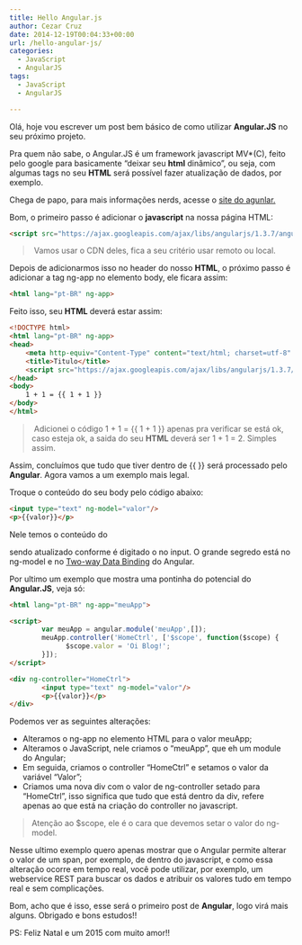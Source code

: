 ```yaml
---
title: Hello Angular.js
author: Cezar Cruz
date: 2014-12-19T00:04:33+00:00
url: /hello-angular-js/
categories:
  - JavaScript
  - AngularJS
tags:
  - JavaScript
  - AngularJS

---
```

Olá, hoje vou escrever um post bem básico de como utilizar **Angular.JS** no seu próximo projeto.

<!--more-->

Pra quem não sabe, o Angular.JS é um framework javascript MV*(C), feito pelo google para basicamente &#8220;deixar seu **html** dinâmico&#8221;, ou seja, com algumas tags no seu **HTML** será possível fazer atualização de dados, por exemplo.

Chega de papo, para mais informações nerds, acesse o [site do agunlar.][1]

Bom, o primeiro passo é adicionar o **javascript** na nossa página HTML:

```html
<script src="https://ajax.googleapis.com/ajax/libs/angularjs/1.3.7/angular.js"></script>
```

>  Vamos usar o CDN deles, fica a seu critério usar remoto ou local.

Depois de adicionarmos isso no header do nosso **HTML**, o próximo passo é adicionar a tag ng-app no elemento body, ele ficara assim:

```html
<html lang="pt-BR" ng-app>
```

Feito isso, seu **HTML** deverá estar assim:

```html
<!DOCTYPE html>
<html lang="pt-BR" ng-app>
<head>
    <meta http-equiv="Content-Type" content="text/html; charset=utf-8" />
    <title>Titulo</title>
    <script src="https://ajax.googleapis.com/ajax/libs/angularjs/1.3.7/angular.js"></script>
</head>
<body>
    1 + 1 = {{ 1 + 1 }}
</body>
</html>
```

>  Adicionei o código 1 + 1 = {{ 1 + 1 }} apenas pra verificar se está ok, caso esteja ok, a saida do seu **HTML** deverá ser 1 + 1 = 2. Simples assim.

Assim, concluímos que tudo que tiver dentro de {{ }} será processado pelo **Angular**. Agora vamos a um exemplo mais legal.

Troque o conteúdo do seu body pelo código abaixo:

```html
<input type="text" ng-model="valor"/>
<p>{{valor}}</p>
```

Nele temos o conteúdo do <p> sendo atualizado conforme é digitado o no input. O grande segredo está no ng-model e no <a class="ng-binding" tabindex="2" href="https://docs.angularjs.org/tutorial/step_04">Two-way Data Binding</a> do Angular.

Por ultimo um exemplo que mostra uma pontinha do potencial do **Angular.JS**, veja só:

```html
<html lang="pt-BR" ng-app="meuApp">

<script>
        var meuApp = angular.module('meuApp',[]);
        meuApp.controller('HomeCtrl', ['$scope', function($scope) {
              $scope.valor = 'Oi Blog!';
        }]);
</script>

<div ng-controller="HomeCtrl">
        <input type="text" ng-model="valor"/>
        <p>{{valor}}</p>
</div>
```

Podemos ver as seguintes alterações:

  * Alteramos o ng-app no elemento HTML para o valor meuApp;
  * Alteramos o JavaScript, nele criamos o &#8220;meuApp&#8221;, que eh um module do Angular;
  * Em seguida, criamos o controller &#8220;HomeCtrl&#8221; e setamos o valor da variável &#8220;Valor&#8221;;
  * Criamos uma nova div com o valor de ng-controller setado para &#8220;HomeCtrl&#8221;, isso significa que tudo que está dentro da div, refere apenas ao que está na criação do controller no javascript.

> Atenção ao $scope, ele é o cara que devemos setar o valor do ng-model.

Nesse ultimo exemplo quero apenas mostrar que o Angular permite alterar o valor de um span, por exemplo, de dentro do javascript, e como essa alteração ocorre em tempo real, você pode utilizar, por exemplo, um webservice REST para buscar os dados e atribuir os valores tudo em tempo real e sem complicações.

Bom, acho que é isso, esse será o primeiro post de **Angular**, logo virá mais alguns. Obrigado e bons estudos!!

PS: Feliz Natal e um 2015 com muito amor!!

 [1]: https://angularjs.org/ "https://angularjs.org/"